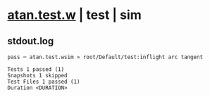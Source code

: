 # [atan.test.w](../../../../../../examples/tests/sdk_tests/math/atan.test.w) | test | sim

## stdout.log
```log
pass ─ atan.test.wsim » root/Default/test:inflight arc tangent

Tests 1 passed (1)
Snapshots 1 skipped
Test Files 1 passed (1)
Duration <DURATION>
```

